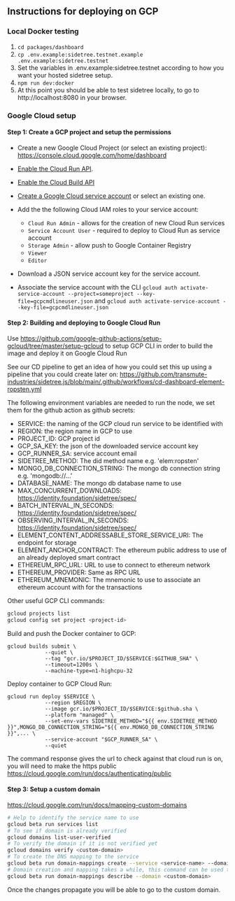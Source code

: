 ## Instructions for deploying on GCP

### Local Docker testing

1. `cd packages/dashboard`
2. `cp .env.example:sidetree.testnet.example .env.example:sidetree.testnet`
3. Set the variables in .env.example:sidetree.testnet according to how you want your hosted sidetree setup.
4. `npm run dev:docker`
5. At this point you should be able to test sidetree locally, to go to http://localhost:8080 in your browser.

### Google Cloud setup

#### Step 1: Create a GCP project and setup the permissions

- Create a new Google Cloud Project (or select an existing project): https://console.cloud.google.com/home/dashboard
- [Enable the Cloud Run API](https://console.cloud.google.com/flows/enableapi?apiid=run.googleapis.com).
- [Enable the Cloud Build API](https://console.cloud.google.com/flows/enableapi?apiid=cloudbuild.googleapis.com)
- [Create a Google Cloud service account](https://console.cloud.google.com/projectselector2/identity/serviceaccounts?supportedpurview=project) or select an existing one.
- Add the the following Cloud IAM roles to your service account:

    - `Cloud Run Admin` - allows for the creation of new Cloud Run services
    - `Service Account User` -  required to deploy to Cloud Run as service account
    - `Storage Admin` - allow push to Google Container Registry
    - `Viewer`
    - `Editor`

- Download a JSON service account key for the service account.

- Associate the service account with the CLI `gcloud auth activate-service-account --project=someproject --key-file=gcpcmdlineuser.json` and `gcloud auth activate-service-account --key-file=gcpcmdlineuser.json`

#### Step 2: Building and deploying to Google Cloud Run

Use https://github.com/google-github-actions/setup-gcloud/tree/master/setup-gcloud to setup GCP CLI in order to build the image and deploy it on Google Cloud Run

See our CD pipeline to get an idea of how you could set this up using a pipeline that you could create later on: https://github.com/transmute-industries/sidetree.js/blob/main/.github/workflows/cd-dashboard-element-ropsten.yml

The following environment variables are needed to run the node, we set them for the github action as github secrets:

- SERVICE: the naming of the GCP cloud run service to be identified with
- REGION: the region name in GCP to use
- PROJECT_ID: GCP project id
- GCP_SA_KEY: the json of the downloaded service account key
- GCP_RUNNER_SA: service account email
- SIDETREE_METHOD: The did method name e.g. 'elem:ropsten'
- MONGO_DB_CONNECTION_STRING: The mongo db connection string e.g. 'mongodb://...'
- DATABASE_NAME: The mongo db database name to use
- MAX_CONCURRENT_DOWNLOADS: https://identity.foundation/sidetree/spec/
- BATCH_INTERVAL_IN_SECONDS: https://identity.foundation/sidetree/spec/
- OBSERVING_INTERVAL_IN_SECONDS: https://identity.foundation/sidetree/spec/
- ELEMENT_CONTENT_ADDRESSABLE_STORE_SERVICE_URI: The endpoint for storage
- ELEMENT_ANCHOR_CONTRACT: The ethereum public address to use of an already deployed smart contract
- ETHEREUM_RPC_URL: URL to use to connect to ethereum network
- ETHEREUM_PROVIDER: Same as RPC URL
- ETHEREUM_MNEMONIC: The mnemonic to use to associate an ethereum account with for the transactions

Other useful GCP CLI commands:

```bash
gcloud projects list
gcloud config set project <project-id>
```

Build and push the Docker container to GCP:

```
gcloud builds submit \
            --quiet \
            --tag "gcr.io/$PROJECT_ID/$SERVICE:$GITHUB_SHA" \
            --timeout=1200s \
            --machine-type=n1-highcpu-32
```

Deploy container to GCP Cloud Run:

```
gcloud run deploy $SERVICE \
            --region $REGION \
            --image gcr.io/$PROJECT_ID/$SERVICE:$github.sha \
            --platform "managed" \
            --set-env-vars SIDETREE_METHOD="${{ env.SIDETREE_METHOD }}",MONGO_DB_CONNECTION_STRING="${{ env.MONGO_DB_CONNECTION_STRING }}",... \
            --service-account "$GCP_RUNNER_SA" \
            --quiet
```

The command response gives the url to check against that cloud run is on, you will need to make the https public https://cloud.google.com/run/docs/authenticating/public

#### Step 3: Setup a custom domain

https://cloud.google.com/run/docs/mapping-custom-domains

```bash
# Help to identify the service name to use
gcloud beta run services list
# To see if domain is already verified
gcloud domains list-user-verified
# To verify the domain if it is not verified yet
gcloud domains verify <custom-domain>
# To create the DNS mapping to the service
gcloud beta run domain-mappings create --service <service-name> --domain <custom-domain>
# Domain creation and mapping takes a while, this command can be used to check the status of the domain
gcloud beta run domain-mappings describe --domain <custom-domain>
```
Once the changes propagate you will be able to go to the custom domain.